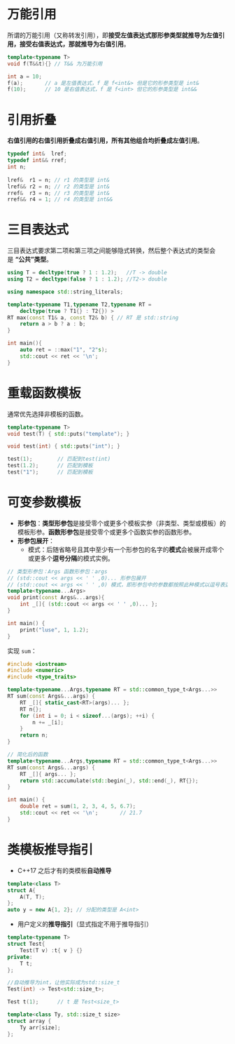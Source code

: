 # 万能引用
所谓的万能引用（又称转发引用），即**接受左值表达式那形参类型就推导为左值引用，接受右值表达式，那就推导为右值引用**。
```cpp
template<typename T>
void f(T&&t){} // T&& 为万能引用

int a = 10;
f(a);       // a 是左值表达式，f 是 f<int&> 但是它的形参类型是 int&
f(10);      // 10 是右值表达式，f 是 f<int> 但它的形参类型是 int&&
```

# 引用折叠
**右值引用的右值引用折叠成右值引用，所有其他组合均折叠成左值引用**。
```cpp
typedef int&  lref;
typedef int&& rref;
int n;
 
lref&  r1 = n; // r1 的类型是 int&
lref&& r2 = n; // r2 的类型是 int&
rref&  r3 = n; // r3 的类型是 int&
rref&& r4 = 1; // r4 的类型是 int&&
```

# 三目表达式
三目表达式要求第二项和第三项之间能够隐式转换，然后整个表达式的类型会是 **“公共”类型**。
```cpp
using T = decltype(true ? 1 : 1.2);   //T -> double
using T2 = decltype(false ? 1 : 1.2); //T2-> double
```

```cpp
using namespace std::string_literals;

template<typename T1,typename T2,typename RT = 
    decltype(true ? T1{} : T2{}) >
RT max(const T1& a, const T2& b) { // RT 是 std::string
    return a > b ? a : b;
}

int main(){
    auto ret = ::max("1", "2"s);
    std::cout << ret << '\n';
}
```

# 重载函数模板
通常优先选择非模板的函数。

```cpp
template<typename T>
void test(T) { std::puts("template"); }

void test(int) { std::puts("int"); }

test(1);        // 匹配到test(int)
test(1.2);      // 匹配到模板
test("1");      // 匹配到模板
```

# 可变参数模板
- **形参包**：**类型形参包**是接受零个或更多个模板实参（非类型、类型或模板）的模板形参。**函数形参包**是接受零个或更多个函数实参的函数形参。
- **形参包展开**：
	- 模式：后随省略号且其中至少有一个形参包的名字的**模式**会被展开成零个或更多个**逗号分隔**的模式实例。

```cpp
// 类型形参包：Args 函数形参包：args
// (std::cout << args << ' ' ,0)... 形参包展开
// (std::cout << args << ' ' ,0) 模式，即形参包中的参数都按照此种模式以逗号表达式展开
template<typename...Args>
void print(const Args&...args){
    int _[]{ (std::cout << args << ' ' ,0)... };
}

int main() {
    print("luse", 1, 1.2);
}
```
实现 `sum`：
```cpp
#include <iostream>
#include <numeric>
#include <type_traits>

template<typename...Args,typename RT = std::common_type_t<Args...>>
RT sum(const Args&...args) {
    RT _[]{ static_cast<RT>(args)... };
    RT n{};
    for (int i = 0; i < sizeof...(args); ++i) {
        n += _[i];
    }
    return n;
}

// 简化后的函数
template<typename...Args,typename RT = std::common_type_t<Args...>>
RT sum(const Args&...args) {
    RT _[]{ args... };
    return std::accumulate(std::begin(_), std::end(_), RT{});
}

int main() {
    double ret = sum(1, 2, 3, 4, 5, 6.7);
    std::cout << ret << '\n';       // 21.7
}
```

# 类模板推导指引
- C++17 之后才有的类模板**自动推导**
```cpp
template<class T>
struct A{
    A(T, T);
};
auto y = new A{1, 2}; // 分配的类型是 A<int>
```

- 用户定义的**推导指引**（显式指定不用于推导指引）
```cpp
template<typename T>
struct Test{
    Test(T v) :t{ v } {}
private:
    T t;
};

//自动推导为int，让他实际成为std::size_t
Test(int) -> Test<std::size_t>;

Test t(1);      // t 是 Test<size_t>
```

```cpp
template<class Ty, std::size_t size> 
struct array { 
	Ty arr[size]; 
};


```